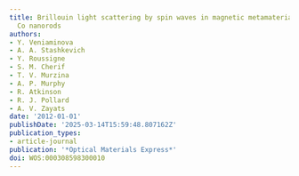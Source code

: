```yaml
---
title: Brillouin light scattering by spin waves in magnetic metamaterials based on
  Co nanorods
authors:
- Y. Veniaminova
- A. A. Stashkevich
- Y. Roussigne
- S. M. Cherif
- T. V. Murzina
- A. P. Murphy
- R. Atkinson
- R. J. Pollard
- A. V. Zayats
date: '2012-01-01'
publishDate: '2025-03-14T15:59:48.807162Z'
publication_types:
- article-journal
publication: '*Optical Materials Express*'
doi: WOS:000308598300010
---
```

